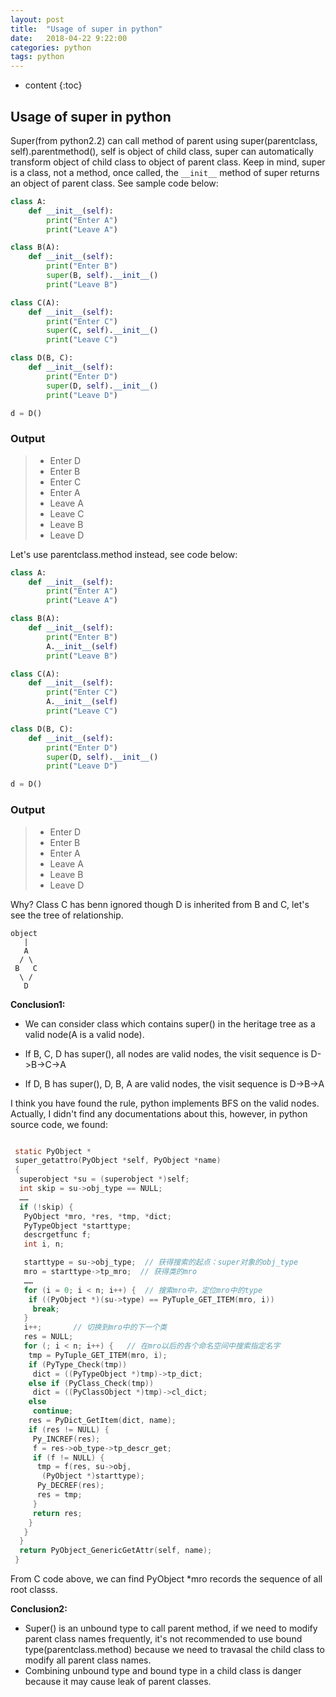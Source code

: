 ```yaml
---
layout: post
title:  "Usage of super in python"
date:   2018-04-22 9:22:00
categories: python
tags: python
---
```


* content
{:toc}

## Usage of super in python

Super(from python2.2) can call method of parent using super(parentclass, self).parentmethod(), self is object of child class, super can automatically transform object of child class to object of parent class. Keep in mind, super is a class, not a method, once called, the `__init__` method of super returns an object of parent class. See sample code below:





```python
class A:
    def __init__(self):
        print("Enter A")
        print("Leave A")

class B(A):
    def __init__(self):
        print("Enter B")
        super(B, self).__init__()
        print("Leave B")

class C(A):
    def __init__(self):
        print("Enter C")
        super(C, self).__init__()
        print("Leave C")

class D(B, C):
    def __init__(self):
        print("Enter D")
        super(D, self).__init__()
        print("Leave D")

d = D()
``` 

### Output
>*    Enter D
>*    Enter B
>*    Enter C
>*    Enter A
>*    Leave A
>*    Leave C
>*    Leave B
>*    Leave D

Let's use parentclass.method instead, see code below:

```python
class A:
    def __init__(self):
        print("Enter A")
        print("Leave A")

class B(A):
    def __init__(self):
        print("Enter B")
        A.__init__(self)
        print("Leave B")

class C(A):
    def __init__(self):
        print("Enter C")
        A.__init__(self)
        print("Leave C")

class D(B, C):
    def __init__(self):
        print("Enter D")
        super(D, self).__init__()
        print("Leave D")

d = D()
```

### Output

>*    Enter D
>*    Enter B
>*    Enter A
>*    Leave A
>*    Leave B
>*    Leave D

Why? Class C has benn ignored though D is inherited from B and C, let's see the tree of relationship.


    object
       |
       A
      / \
     B   C
      \ /
       D

**Conclusion1:**

* We can consider class which contains super() in the heritage tree as a valid node(A is a valid node). 

* If B, C, D has super(), all nodes are valid nodes, the visit sequence is D->B->C->A

* If D, B has super(), D, B, A are valid nodes, the visit sequence is D->B->A

I think you have found the rule, python implements BFS on the valid nodes. Actually, I didn't find any documentations about this, however, in python source code, we found:

```C

 static PyObject *
 super_getattro(PyObject *self, PyObject *name)
 {
  superobject *su = (superobject *)self;
  int skip = su->obj_type == NULL;
  ……
  if (!skip) {
   PyObject *mro, *res, *tmp, *dict;
   PyTypeObject *starttype;
   descrgetfunc f;
   int i, n;

   starttype = su->obj_type;  // 获得搜索的起点：super对象的obj_type
   mro = starttype->tp_mro;  // 获得类的mro
   ……
   for (i = 0; i < n; i++) {  // 搜索mro中，定位mro中的type
    if ((PyObject *)(su->type) == PyTuple_GET_ITEM(mro, i))
     break;
   }
   i++;       // 切换到mro中的下一个类
   res = NULL;
   for (; i < n; i++) {   // 在mro以后的各个命名空间中搜索指定名字
    tmp = PyTuple_GET_ITEM(mro, i);
    if (PyType_Check(tmp))
     dict = ((PyTypeObject *)tmp)->tp_dict;
    else if (PyClass_Check(tmp))
     dict = ((PyClassObject *)tmp)->cl_dict;
    else
     continue;
    res = PyDict_GetItem(dict, name);
    if (res != NULL) {
     Py_INCREF(res);
     f = res->ob_type->tp_descr_get;
     if (f != NULL) {
      tmp = f(res, su->obj,
       (PyObject *)starttype);
      Py_DECREF(res);
      res = tmp;
     }
     return res;
    }
   }
  }
  return PyObject_GenericGetAttr(self, name);
 }

```

From C code above, we can find PyObject *mro records the sequence of all root classs. 

**Conclusion2:**

* Super() is an unbound type to call parent method, if we need to modify parent class names frequently, it's not recommended to use bound type(parentclass.method) because we need to travasal the child class to modify all parent class names.
* Combining unbound type and bound type in a child class is danger because it may cause leak of parent classes.

[1]: [reference:]https://blog.csdn.net/johnsonguo/article/details/585193
